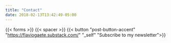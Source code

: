 ```yaml
---
title: "Contact"
date: 2018-02-13T13:42:49-05:00
---
```


{{< forms >}}
{{< spacer >}}
{{< button "post-button-accent" "https://flaviogaete.substack.com/" "_self" "Subscribe to my newsletter">}}